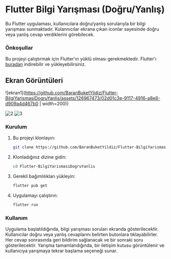 # Flutter Bilgi Yarışması (Doğru/Yanlış)

Bu Flutter uygulaması, kullanıcılara doğru/yanlış sorularıyla bir bilgi yarışması sunmaktadır. Kulannıcılar ekrana çıkan iconlar sayesinde doğru veya yanlış cevap verdiklerini görebilecek.

### Önkoşullar

Bu projeyi çalıştırmak için Flutter'ın yüklü olması gerekmektedir. Flutter'ı [buradan](https://flutter.dev) indirebilir ve yükleyebilirsiniz.

## Ekran Görüntüleri

![ekran1](https://github.com/BaranBuketYildiz/Flutter-BilgiYarismasiDogruYanlis/assets/126967473/02d01c3e-9117-4916-a8e8-d909a4d467b0  | width=200))

![2](https://github.com/BaranBuketYildiz/Flutter-BilgiYarismasiDogruYanlis/assets/126967473/8c641235-5d73-4b79-a521-903638620d99)
![3](https://github.com/BaranBuketYildiz/Flutter-BilgiYarismasiDogruYanlis/assets/126967473/a672f8c1-0f54-4d73-a528-c5f301f315c6)


### Kurulum

1. Bu projeyi klonlayın:

   ```bash
   git clone https://github.com/BaranBuketYildiz/Flutter-BilgiYarismasiDogruYanlis.git
   
2. Klonladığınız dizine gidin:

   ```bash
   cd Flutter-BilgiYarismasiDogruYanlis

3. Gerekli bağımlılıkları yükleyin:

   ```bash
   flutter pub get

4. Uygulamayı çalıştırın:

   ```bash
   flutter run

### Kullanım
Uygulama başlatıldığında, bilgi yarışması soruları ekranda gösterilecektir. Kullanıcılar doğru veya yanlış cevaplarını belirten butonlara tıklayabilirler. Her cevap sonrasında geri bildirim sağlanacak ve bir sonraki soru gösterilecektir. Yarışma tamamlandığında, bir iletişim kutusu görüntülenir ve kullanıcıya yarışmaya tekrar başlama seçeneği sunar.
   
   
